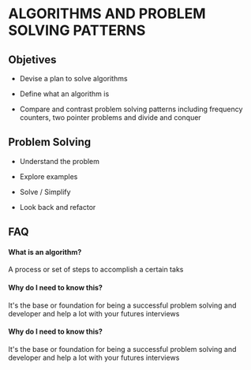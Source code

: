 # ALGORITHMS AND PROBLEM SOLVING PATTERNS

## Objetives

- Devise a plan to solve algorithms

- Define what an algorithm is

- Compare and contrast problem solving patterns including frequency counters, two pointer problems and divide and conquer

## Problem Solving

- Understand the problem

- Explore examples

- Solve / Simplify

- Look back and refactor

## FAQ

#### What is an algorithm?

A process or set of steps to accomplish a certain taks

#### Why do I need to know this?

It's the base or foundation for being a successful problem solving and developer and help a lot with your futures interviews

#### Why do I need to know this?

It's the base or foundation for being a successful problem solving and developer and help a lot with your futures interviews